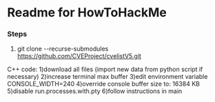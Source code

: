 # Readme for HowToHackMe

### Steps 

1. git clone --recurse-submodules https://github.com/CVEProject/cvelistV5.git


C++ code:
1)download all files (import new data from python script if necessary)
2)increase terminal max buffer
3)edit environment variable CONSOLE_WIDTH=240
4)override console buffer size to: 16384 KB
5)disable run.processes.with.pty
6)follow instructions in main
